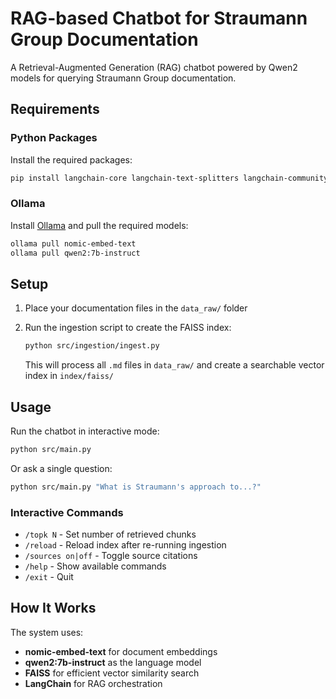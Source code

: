 # RAG-based Chatbot for Straumann Group Documentation

A Retrieval-Augmented Generation (RAG) chatbot powered by Qwen2 models for querying Straumann Group documentation.

## Requirements

### Python Packages

Install the required packages:

```bash
pip install langchain-core langchain-text-splitters langchain-community langchain-ollama faiss-cpu
```

### Ollama

Install [Ollama](https://ollama.ai/) and pull the required models:

```bash
ollama pull nomic-embed-text
ollama pull qwen2:7b-instruct
```

## Setup

1. Place your documentation files in the `data_raw/` folder

2. Run the ingestion script to create the FAISS index:
   ```bash
   python src/ingestion/ingest.py
   ```
   This will process all `.md` files in `data_raw/` and create a searchable vector index in `index/faiss/`

## Usage

Run the chatbot in interactive mode:

```bash
python src/main.py
```

Or ask a single question:

```bash
python src/main.py "What is Straumann's approach to...?"
```

### Interactive Commands

- `/topk N` - Set number of retrieved chunks
- `/reload` - Reload index after re-running ingestion
- `/sources on|off` - Toggle source citations
- `/help` - Show available commands
- `/exit` - Quit

## How It Works

The system uses:
- **nomic-embed-text** for document embeddings
- **qwen2:7b-instruct** as the language model
- **FAISS** for efficient vector similarity search
- **LangChain** for RAG orchestration
